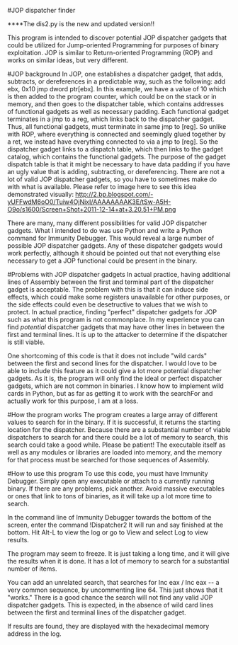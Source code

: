 #JOP dispatcher finder

****The dis2.py is the new and updated version!!

This program is intended to discover potential JOP dispatcher gadgets that could be 
utilized for Jump-oriented Programming for purposes of binary exploitation. JOP is 
similar to Return-oriented Programming (ROP) and works on similar ideas, but very different.

#JOP background
In JOP, one establishes a dispatcher gadget, that adds, subtracts, or dereferences in a
predictable way, such as the following:
add ebx, 0x10 
jmp dword ptr[ebx]. 
In this example, we have a value of 10 which is then added to the
program counter, which could be on the stack or in memory, and then goes to the
dispatcher table, which contains addresses of functional gadgets as well as necessary
padding. Each functional gadget terminates in a jmp to a reg, which links back to the
dispatcher gadget. Thus, all functional gadgets, must terminate in same jmp to [reg]. 
So unlike with ROP, where everything is connected and seemingly glued together by a ret,
we instead have everything connected to via a jmp to [reg]. So the dispatcher gadget
links to a dispatch table, which then links to the gadget catalog, which contains the 
functional gadgets. The purpose of the gadget dispatch table is that it might be necessary
to have data padding if you have an ugly value that is adding, subtracting, or dereferencing.
There are not a lot of valid JOP dispatcher gadgets, so you have to sometimes make do with
what is available. Please refer to image here to see this idea demonstrated visually:
 http://2.bp.blogspot.com/-yUFFwdM6oO0/Tuiw4OjNixI/AAAAAAAAK3E/tSw-A5H-O9o/s1600/Screen+Shot+2011-12-14+at+3.20.51+PM.png

There are many, many different possibilities for valid JOP dispatcher gadgets. What I 
intended to do was use Python and write a Python command for Immunity Debugger. This would 
reveal a large number of possible JOP dispatcher gadgets. Any of these dispatcher gadgets 
would work perfectly, although it should be pointed out that not everything else necessary
to get a JOP functional could be present in the binary. 

#Problems with JOP dispatcher gadgets
In actual practice, having additional lines of Assembly between the first and terminal part of 
the dispatcher gadget is acceptable. The problem with this is that it can induce side effects, 
which could make some registers unavailable for other purposes, or the side effects could 
even be desetructive to values that we wish to protect. In actual practice, finding "perfect"
dispatcher gadgets for JOP such as what this program is not commonplace. In my experience 
you can find *potential* dispatcher gadgets that may have other lines in between the first and
terminal lines. It is up to the attacker to determine if the dispatcher is still viable.

One shortcoming of this code is that it does not include "wild cards" between the first and
second lines for the dispatcher. I would love to be able to include this feature as it could 
give a lot more potential dispatcher gadgets. As it is, the program will only find the ideal
or perfect dispatcher gadgets, which are not common in binaries. I know how to implement wild
cards in Python, but as far as getting it to work with the searchFor and actually work for this
purpose, I am at a loss.

#How the program works
The program creates a large array of different values to search for in the binary. If it is
successful, it returns the starting location for the dispatcher. Because there are a substantial 
number of viable dispatchers to search for and there could be a lot of memory to search, this 
search could take a good while. Please be patient! The executable itself as well as any modules
or libraries are loaded into memory, and the memory for that process must be searched for those
sequences of Assembly.

#How to use this program
To use this code, you must have Immunity Debugger. Simply open any executable or attach to a 
currently running binary. If there are any problems, pick another. Avoid massive executables
or ones that link to tons of binaries, as it will take up a lot more time to search.

In the command line of Immunity Debugger towards the bottom of the screen, enter the command
!Dispatcher2
It will run and say finished at the bottom. Hit Alt-L to view the log or go to View and select Log 
to view results. 

The program may seem to freeze. It is just taking a long time, and it will give
the results when it is done. It has a lot of memory to search for a substantial number of items.

You can add an unrelated search, that searches for Inc eax / Inc eax -- a very common sequence,
by uncommenting line 64. This just shows that it "works." There is a good chance the search
will not find any valid JOP dispatcher gadgets. This is expected, in the absence of wild card
lines between the first and terminal lines of the dispatcher gadget.

If results are found, they are displayed with the hexadecimal memory address in the log.







